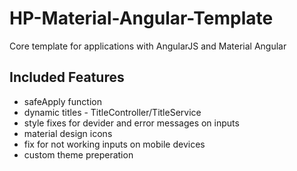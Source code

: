 # HP-Material-Angular-Template
Core template for applications with AngularJS and Material Angular

## Included Features
* safeApply function
* dynamic titles - TitleController/TitleService
* style fixes for devider and error messages on inputs
* material design icons
* fix for not working inputs on mobile devices
* custom theme preperation
